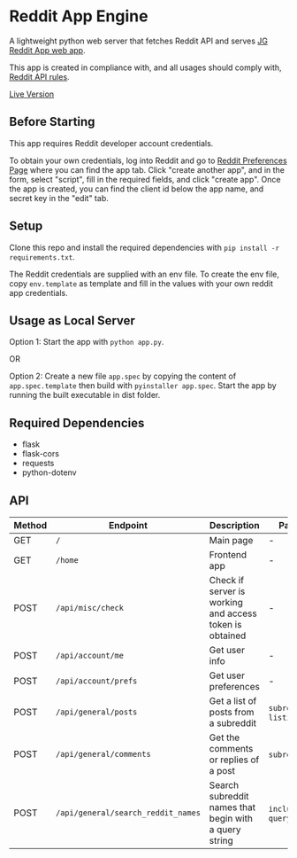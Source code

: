 # Reddit App Engine

A lightweight python web server that fetches Reddit API and serves [JG Reddit App web app](https://github.com/j233guo/jg-reddit-a).

This app is created in compliance with, and all usages should comply with, [Reddit API rules](https://github.com/reddit-archive/reddit/wiki/API).

[Live Version](https://reddit-app-engine.onrender.com)

## Before Starting

This app requires Reddit developer account credentials.

To obtain your own credentials, log into Reddit and go to [Reddit Preferences Page](https://www.reddit.com/prefs/apps/) where you can find the app tab. Click "create another app", and in the form, select "script", fill in the required fields, and click "create app". 
Once the app is created, you can find the client id below the app name, and secret key in the "edit" tab.

## Setup

Clone this repo and install the required dependencies with ```pip install -r requirements.txt```. 

The Reddit credentials are supplied with an env file. To create the env file, copy ```env.template``` as template and fill in the values with your own reddit app credentials.

## Usage as Local Server

Option 1: Start the app with ```python app.py```. 

OR

Option 2: Create a new file ```app.spec``` by copying the content of ```app.spec.template``` then build with ```pyinstaller app.spec```. Start the app by running the built executable in dist folder.

## Required Dependencies
* flask
* flask-cors
* requests
* python-dotenv

## API
| Method | Endpoint                               | Description                                             | Parameters                           | Optional                               |
|--------|----------------------------------------|---------------------------------------------------------|--------------------------------------|----------------------------------------|
| GET    | ```/```                                | Main page                                               | -                                    | -                                      |
| GET    | ```/home```                            | Frontend app                                            | -                                    | -                                      |
| POST   | ```/api/misc/check```                  | Check if server is working and access token is obtained | -                                    | -                                      |
| POST   | ```/api/account/me```                  | Get user info                                           | -                                    | -                                      |
| POST   | ```/api/account/prefs```               | Get user preferences                                    | -                                    | -                                      |
| POST   | ```/api/general/posts```               | Get a list of posts from a subreddit                    | ```subreddit```, ```listingOption``` | ```before```, ```after```, ```limit``` |
| POST   | ```/api/general/comments```            | Get the comments or replies of a post                   | ```subreddit```, ```id```            | ```depth```, ```limit```               |
| POST   | ```/api/general/search_reddit_names``` | Search subreddit names that begin with a query string   | ```include_over_18```, ```query```   | ```limit```                            |
